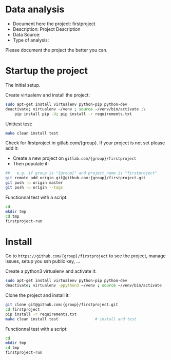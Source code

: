 # Data analysis
- Document here the project: firstproject
- Description: Project Description
- Data Source:
- Type of analysis:

Please document the project the better you can.

# Startup the project

The initial setup.

Create virtualenv and install the project:
```bash
sudo apt-get install virtualenv python-pip python-dev
deactivate; virtualenv ~/venv ; source ~/venv/bin/activate ;\
    pip install pip -U; pip install -r requirements.txt
```

Unittest test:
```bash
make clean install test
```

Check for firstproject in gitlab.com/{group}.
If your project is not set please add it:

- Create a new project on `gitlab.com/{group}/firstproject`
- Then populate it:

```bash
##   e.g. if group is "{group}" and project_name is "firstproject"
git remote add origin git@github.com:{group}/firstproject.git
git push -u origin master
git push -u origin --tags
```

Functionnal test with a script:

```bash
cd
mkdir tmp
cd tmp
firstproject-run
```

# Install

Go to `https://github.com/{group}/firstproject` to see the project, manage issues,
setup you ssh public key, ...

Create a python3 virtualenv and activate it:

```bash
sudo apt-get install virtualenv python-pip python-dev
deactivate; virtualenv -ppython3 ~/venv ; source ~/venv/bin/activate
```

Clone the project and install it:

```bash
git clone git@github.com:{group}/firstproject.git
cd firstproject
pip install -r requirements.txt
make clean install test                # install and test
```
Functionnal test with a script:

```bash
cd
mkdir tmp
cd tmp
firstproject-run
```
